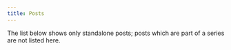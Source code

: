 ```yaml
---
title: Posts
---
```


The list below shows only standalone posts; posts which are part of a series are not listed here.
